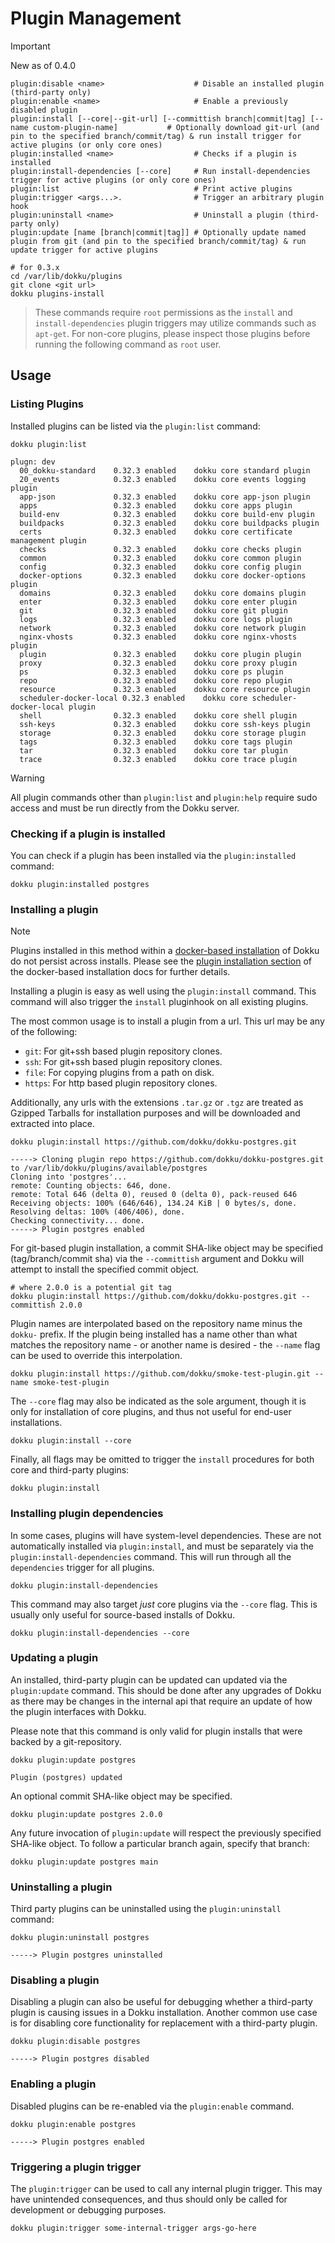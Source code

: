 # Plugin Management

> [!IMPORTANT]
> New as of 0.4.0

```
plugin:disable <name>                    # Disable an installed plugin (third-party only)
plugin:enable <name>                     # Enable a previously disabled plugin
plugin:install [--core|--git-url] [--committish branch|commit|tag] [--name custom-plugin-name]           # Optionally download git-url (and pin to the specified branch/commit/tag) & run install trigger for active plugins (or only core ones)
plugin:installed <name>                  # Checks if a plugin is installed
plugin:install-dependencies [--core]     # Run install-dependencies trigger for active plugins (or only core ones)
plugin:list                              # Print active plugins
plugin:trigger <args...>.                # Trigger an arbitrary plugin hook
plugin:uninstall <name>                  # Uninstall a plugin (third-party only)
plugin:update [name [branch|commit|tag]] # Optionally update named plugin from git (and pin to the specified branch/commit/tag) & run update trigger for active plugins
```

```shell
# for 0.3.x
cd /var/lib/dokku/plugins
git clone <git url>
dokku plugins-install
```

> These commands require `root` permissions as the `install` and `install-dependencies` plugin triggers may utilize commands such as `apt-get`. For non-core plugins, please inspect those plugins before running the following command as `root` user.

## Usage

### Listing Plugins

Installed plugins can be listed via the `plugin:list` command:

```shell
dokku plugin:list
```

```
plugn: dev
  00_dokku-standard    0.32.3 enabled    dokku core standard plugin
  20_events            0.32.3 enabled    dokku core events logging plugin
  app-json             0.32.3 enabled    dokku core app-json plugin
  apps                 0.32.3 enabled    dokku core apps plugin
  build-env            0.32.3 enabled    dokku core build-env plugin
  buildpacks           0.32.3 enabled    dokku core buildpacks plugin
  certs                0.32.3 enabled    dokku core certificate management plugin
  checks               0.32.3 enabled    dokku core checks plugin
  common               0.32.3 enabled    dokku core common plugin
  config               0.32.3 enabled    dokku core config plugin
  docker-options       0.32.3 enabled    dokku core docker-options plugin
  domains              0.32.3 enabled    dokku core domains plugin
  enter                0.32.3 enabled    dokku core enter plugin
  git                  0.32.3 enabled    dokku core git plugin
  logs                 0.32.3 enabled    dokku core logs plugin
  network              0.32.3 enabled    dokku core network plugin
  nginx-vhosts         0.32.3 enabled    dokku core nginx-vhosts plugin
  plugin               0.32.3 enabled    dokku core plugin plugin
  proxy                0.32.3 enabled    dokku core proxy plugin
  ps                   0.32.3 enabled    dokku core ps plugin
  repo                 0.32.3 enabled    dokku core repo plugin
  resource             0.32.3 enabled    dokku core resource plugin
  scheduler-docker-local 0.32.3 enabled    dokku core scheduler-docker-local plugin
  shell                0.32.3 enabled    dokku core shell plugin
  ssh-keys             0.32.3 enabled    dokku core ssh-keys plugin
  storage              0.32.3 enabled    dokku core storage plugin
  tags                 0.32.3 enabled    dokku core tags plugin
  tar                  0.32.3 enabled    dokku core tar plugin
  trace                0.32.3 enabled    dokku core trace plugin
```

> [!WARNING]
> All plugin commands other than `plugin:list` and `plugin:help` require sudo access and must be run directly from the Dokku server.

### Checking if a plugin is installed

You can check if a plugin has been installed via the `plugin:installed` command:

```shell
dokku plugin:installed postgres
```

### Installing a plugin

> [!NOTE]
> Plugins installed in this method within a [docker-based installation](/docs/getting-started/install/docker.md) of Dokku do not persist across installs. Please see the [plugin installation section](/docs/getting-started/install/docker.md#plugin-installation) of the docker-based installation docs for further details.

Installing a plugin is easy as well using the `plugin:install` command. This command will also trigger the `install` pluginhook on all existing plugins.

The most common usage is to install a plugin from a url. This url may be any of the following:

- `git`: For git+ssh based plugin repository clones.
- `ssh`: For git+ssh based plugin repository clones.
- `file`: For copying plugins from a path on disk.
- `https`: For http based plugin repository clones.

Additionally, any urls with the extensions `.tar.gz` or `.tgz` are treated as Gzipped Tarballs for installation purposes and will be downloaded and extracted into place.

```shell
dokku plugin:install https://github.com/dokku/dokku-postgres.git
```

```
-----> Cloning plugin repo https://github.com/dokku/dokku-postgres.git to /var/lib/dokku/plugins/available/postgres
Cloning into 'postgres'...
remote: Counting objects: 646, done.
remote: Total 646 (delta 0), reused 0 (delta 0), pack-reused 646
Receiving objects: 100% (646/646), 134.24 KiB | 0 bytes/s, done.
Resolving deltas: 100% (406/406), done.
Checking connectivity... done.
-----> Plugin postgres enabled
```

For git-based plugin installation, a commit SHA-like object may be specified (tag/branch/commit sha) via the `--committish` argument and Dokku will attempt to install the specified commit object.

```shell
# where 2.0.0 is a potential git tag
dokku plugin:install https://github.com/dokku/dokku-postgres.git --committish 2.0.0
```

Plugin names are interpolated based on the repository name minus the `dokku-` prefix. If the plugin being installed has a name other than what matches the repository name - or another name is desired - the `--name` flag can be used to override this interpolation.

```shell
dokku plugin:install https://github.com/dokku/smoke-test-plugin.git --name smoke-test-plugin
```

The `--core` flag may also be indicated as the sole argument, though it is only for installation of core plugins, and thus not useful for end-user installations.

```shell
dokku plugin:install --core
```

Finally, all flags may be omitted to trigger the `install` procedures for both core and third-party plugins:

```shell
dokku plugin:install
```

### Installing plugin dependencies

In some cases, plugins will have system-level dependencies. These are not automatically installed via `plugin:install`, and must be separately via the `plugin:install-dependencies` command. This will run through all the `dependencies` trigger for all plugins.

```shell
dokku plugin:install-dependencies
```

This command may also target _just_ core plugins via the `--core` flag. This is usually only useful for source-based installs of Dokku.

```shell
dokku plugin:install-dependencies --core
```

### Updating a plugin

An installed, third-party plugin can be updated can updated via the `plugin:update` command. This should be done after any upgrades of Dokku as there may be changes in the internal api that require an update of how the plugin interfaces with Dokku.

Please note that this command is only valid for plugin installs that were backed by a git-repository.

```shell
dokku plugin:update postgres
```

```
Plugin (postgres) updated
```

An optional commit SHA-like object may be specified.

```shell
dokku plugin:update postgres 2.0.0
```

Any future invocation of `plugin:update` will respect the previously specified SHA-like object. To follow a particular branch again, specify that branch:

```shell
dokku plugin:update postgres main
```

### Uninstalling a plugin

Third party plugins can be uninstalled using the `plugin:uninstall` command:

```shell
dokku plugin:uninstall postgres
```

```
-----> Plugin postgres uninstalled
```

### Disabling a plugin

Disabling a plugin can also be useful for debugging whether a third-party plugin is causing issues in a Dokku installation. Another common use case is for disabling core functionality for replacement with a third-party plugin.

```shell
dokku plugin:disable postgres
```

```
-----> Plugin postgres disabled
```

### Enabling a plugin

Disabled plugins can be re-enabled via the `plugin:enable` command.

```shell
dokku plugin:enable postgres
```

```
-----> Plugin postgres enabled
```

### Triggering a plugin trigger

The `plugin:trigger` can be used to call any internal plugin trigger. This may have unintended consequences, and thus should only be called for development or debugging purposes.

```shell
dokku plugin:trigger some-internal-trigger args-go-here
```
